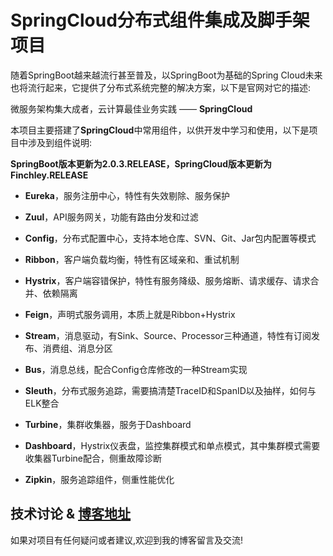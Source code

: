 # SpringCloud分布式组件集成及脚手架项目
随着SpringBoot越来越流行甚至普及，以SpringBoot为基础的Spring Cloud未来也将流行起来，它提供了分布式系统完整的解决方案，以下是官网对它的描述:

微服务架构集大成者，云计算最佳业务实践 —— **SpringCloud**

本项目主要搭建了**SpringCloud**中常用组件，以供开发中学习和使用，以下是项目中涉及到组件说明:

**SpringBoot版本更新为2.0.3.RELEASE，SpringCloud版本更新为Finchley.RELEASE**

* **Eureka**，服务注册中心，特性有失效剔除、服务保护

* **Zuul**，API服务网关，功能有路由分发和过滤

* **Config**，分布式配置中心，支持本地仓库、SVN、Git、Jar包内配置等模式

* **Ribbon**，客户端负载均衡，特性有区域亲和、重试机制

* **Hystrix**，客户端容错保护，特性有服务降级、服务熔断、请求缓存、请求合并、依赖隔离

* **Feign**，声明式服务调用，本质上就是Ribbon+Hystrix

* **Stream**，消息驱动，有Sink、Source、Processor三种通道，特性有订阅发布、消费组、消息分区

* **Bus**，消息总线，配合Config仓库修改的一种Stream实现

* **Sleuth**，分布式服务追踪，需要搞清楚TraceID和SpanID以及抽样，如何与ELK整合

* **Turbine**，集群收集器，服务于Dashboard

* **Dashboard**，Hystrix仪表盘，监控集群模式和单点模式，其中集群模式需要收集器Turbine配合，侧重故障诊断

* **Zipkin**，服务追踪组件，侧重性能优化


## 技术讨论 & [博客地址](https://www.jacknolfskin.top/)
如果对项目有任何疑问或者建议,欢迎到我的博客留言及交流!
